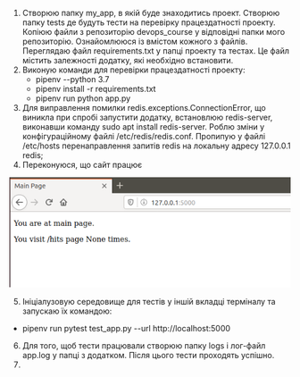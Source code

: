 1. Створюю папку my_app, в якій буде знаходитись проект. Створюю папку tests де будуть тести на перевірку працездатності проекту. Копіюю файли з репозиторію devops_course у відповідні папки мого репозиторію. Ознайомлююся із вмістом кожного з файлів. Переглядаю файл requirements.txt у папці проекту та тестах. Це файл містить залежності додатку, які необхідно встановити.
2. Виконую команди для перевірки працездатності проекту:
   -   pipenv --python 3.7
   -   pipenv install -r requirements.txt
   -   pipenv run python app.py
3. Для виправлення помилки redis.exceptions.ConnectionError, що виникла при спробі запустити додатку, встановлюю redis-server, виконавши команду sudo apt install redis-server. Роблю зміни у конфігураційному файлі /etc/redis/redis.conf. Пропипую у файлі /etc/hosts перенаправлення запитів redis на локальну адресу 127.0.0.1 redis;
4. Переконуюся, що сайт працює

![52](https://github.com/IK-31-Kachor/star/blob/master/Lab5/image/52.PNG)

5. Ініціалузовую середовище для тестів у іншій вкладці терміналу та запускаю їх командою:
  -   pipenv run pytest test_app.py --url http://localhost:5000 
  
6. Для того, щоб тести працювали створюю папку logs і лог-файл app.log у папці з додатком. Після цього тести проходять успішно.
7.   